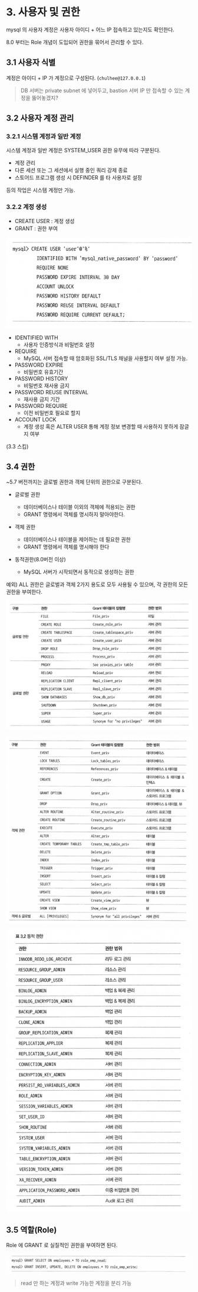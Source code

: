 # 3. 사용자 및 권한

mysql 의 사용자 계정은 사용자 아이디 + 어느 IP 접속하고 있는지도 확인한다.

8.0 부터는 Role 개념이 도입되어 권한을 묶어서 관리할 수 있다.



## 3.1 사용자 식별

계정은 아이디 + IP 가 계정으로 구성된다. (`chulhee@127.0.0.1`)

> DB 서버는 private subnet 에 넣어두고, bastion 서버 IP 만 접속할 수 있는 계정을 뚫어놓겠지?



## 3.2 사용자 계정 관리

### 3.2.1 시스템 계정과 일반 계정

시스템 계정과 일반 계정은 SYSTEM_USER 권한 유무에 따라 구분된다.

- 계정 관리
- 다른 세션 또는 그 세션에서 실행 중인 쿼리 강제 종료
- 스토어드 프로그램 생성 시 DEFINDER 를 타 사용자로 설정

등의 작업은 시스템 계정만 가능.



### 3.2.2 계정 생성

- CREATE USER : 계정 생성
- GRANT : 권한 부여

![image-20230207012313435](../images/image-20230207012313435.png)

- IDENTIFIED WITH
  - 사용자 인증방식과 비밀번호 설정
- REQUIRE
  - MySQL 서버 접속할 때 암호화된 SSL/TLS 채널을 사용할지 여부 설정 가능.
- PASSWORD EXPIRE
  - 비밀번호 유효기간
- PASSWORD HISTORY 
  - 비밀번호 재사용 금지
- PASSWORD REUSE INTERVAL 
  - 재사용 금지 기간
- PASSWORD REQUIRE
  - 이전 비밀번호 필요로 할지
- ACCOUNT LOCK
  - 계정 생성 혹은 ALTER USER 통해 계정 정보 변경할 때 사용하지 못하게 잠글지 여부



(3.3 스킵)



## 3.4 권한

~5.7 버전까지는 글로벌 권한과 객체 단위의 권한으로 구분된다.

- 글로벌 권한 

  - 데이터베이스나 테이블 이외의 객체에 적용되는 권한
  - GRANT 명령에서 객체를 명시하지 말아야한다.

- 객체 권한

  - 데이터베이스나 테이블을 제어하는 데 필요한 권한
  - GRANT 명령에서 객체를 명시해야 한다

- 동적권한(8.0버전 이상)

  - MySQL 서버가 시작되면서 동적으로 생성하는 권한

  

예외) ALL 권한은 글로벌과 객체 2가지 용도로 모두 사용될 수 있으며, 각 권한의 모든 권한을 부여한다.

![image-20230207012845563](../images/image-20230207012845563.png)



![image-20230207012905455](../images/image-20230207012905455.png)

![image-20230207013006787](../images/image-20230207013006787.png)

## 3.5 역할(Role)

Role 에 GRANT 로 실질적인 권한을 부여하면 된다.

![image-20230207013123150](../images/image-20230207013123150.png)

> read 만 하는 계정과 write 가능한 계정을 분리 가능